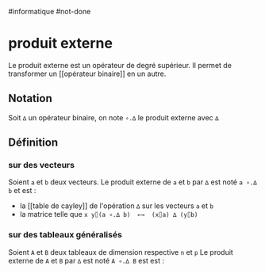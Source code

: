 #informatique #not-done
# produit externe
Le produit externe est un opérateur de degré supérieur.
Il permet de transformer un [[opérateur binaire]] en un autre.

## Notation
Soit `∆` un opérateur binaire, on note `∘.∆` le produit externe avec `∆`

## Définition

### sur des vecteurs
Soient `a` et `b` deux vecteurs.
Le produit externe de `a` et `b` par `∆` est noté `a ∘.∆ b` et est :
 - la [[table de cayley]] de l'opération `∆` sur les vecteurs `a` et `b`
 - la matrice telle que `x y⌷(a ∘.∆ b)  ←→  (x⌷a) ∆ (y⌷b)`

### sur des tableaux généralisés
Soient `A` et `B` deux tableaux de dimension respective `n` et `p`
Le produit externe de `A` et `B` par `∆` est noté `A ∘.∆ B` est est :
